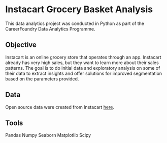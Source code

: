 # Instacart Grocery Basket Analysis

This data analytics project was conducted in Python as part of the CareerFoundry Data Analytics Programme.
## Objective
Instacart is an online grocery store that operates through an app. Instacart already has very high sales, but they want to learn more about their sales patterns.
The goal is to do initial data and exploratory analysis on some of their data to extract insights and offer solutions for improved segmentation based on the parameters provided.
## Data
Open source data were created from Instacart [here](https://www.instacart.com/datasets/grocery-shopping-2017).
## Tools
Pandas
Numpy
Seaborn
Matplotlib
Scipy
